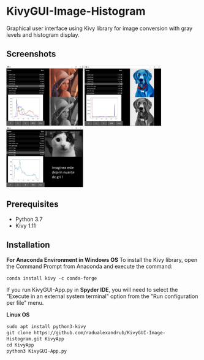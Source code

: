 # KivyGUI-Image-Histogram
Graphical user interface using Kivy library for image conversion with gray levels and histogram display.

## Screenshots
<p float="left">
  <img src="images/screenshot1.jpg" width="200" />
  <img src="images/screenshot2.jpg" width="200" /> 
  <img src="images/screenshot3.jpg" width="200" />
</p>

## Prerequisites
- Python 3.7
- Kivy 1.11

## Installation 
**For Anaconda Environment in Windows OS**
To install the Kivy library, open the Command Prompt from Anaconda and execute the command: 
```
conda install kivy -c conda-forge
```
If you run KivyGUI-App.py in **Spyder IDE**, you will need to select the "Execute in an external system terminal" option from the "Run configuration per file" menu.

**Linux OS**
``` 
sudo apt install python3-kivy
git clone https://github.com/radualexandrub/KivyGUI-Image-Histogram.git KivyApp
cd KivyApp
python3 KivyGUI-App.py
```
